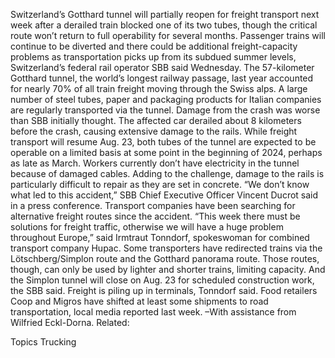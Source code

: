 Switzerland’s Gotthard tunnel will partially reopen for freight transport next week after a derailed train blocked one of its two tubes, though the critical route won’t return to full operability for several months.
Passenger trains will continue to be diverted and there could be additional freight-capacity problems as transportation picks up from its subdued summer levels, Switzerland’s federal rail operator SBB said Wednesday.
The 57-kilometer Gotthard tunnel, the world’s longest railway passage, last year accounted for nearly 70% of all train freight moving through the Swiss alps. A large number of steel tubes, paper and packaging products for Italian companies are regularly transported via the tunnel.
Damage from the crash was worse than SBB initially thought. The affected car derailed about 8 kilometers before the crash, causing extensive damage to the rails. While freight transport will resume Aug. 23, both tubes of the tunnel are expected to be operable on a limited basis at some point in the beginning of 2024, perhaps as late as March.
Workers currently don’t have electricity in the tunnel because of damaged cables. Adding to the challenge, damage to the rails is particularly difficult to repair as they are set in concrete.
“We don’t know what led to this accident,” SBB Chief Executive Officer Vincent Ducrot said in a press conference.
Transport companies have been searching for alternative freight routes since the accident.
“This week there must be solutions for freight traffic, otherwise we will have a huge problem throughout Europe,” said Irmtraut Tonndorf, spokeswoman for combined transport company Hupac.
Some transporters have redirected trains via the Lötschberg/Simplon route and the Gotthard panorama route. Those routes, though, can only be used by lighter and shorter trains, limiting capacity. And the Simplon tunnel will close on Aug. 23 for scheduled construction work, the SBB said.
Freight is piling up in terminals, Tonndorf said. Food retailers Coop and Migros have shifted at least some shipments to road transportation, local media reported last week.
–With assistance from Wilfried Eckl-Dorna.
Related:

Topics
Trucking
